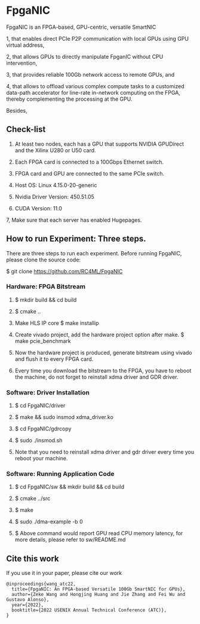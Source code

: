 # FpgaNIC
FpgaNIC is an FPGA-based, GPU-centric, versatile SmartNIC 

1, that enables direct PCIe P2P communication with local GPUs using GPU virtual address, 

2, that allows GPUs to directly manipulate FpganIC without CPU intervention, 

3, that provides reliable 100Gb network access to remote GPUs, and 

4, that allows to offload various complex compute tasks to a customized data-path accelerator for line-rate in-network computing on the FPGA, thereby complementing the processing at the GPU. 

Besides, 


## Check-list
1. At least two nodes, each has a GPU that supports NVIDIA GPUDirect and the Xilinx U280 or U50 card.

2. Each FPGA card is connected to a 100Gbps Ethernet switch.

3. FPGA card and GPU are connected to the same PCIe switch.

4. Host OS: Linux 4.15.0-20-generic 

5. Nvidia Driver Version: 450.51.05 

6. CUDA Version: 11.0

7, Make sure that each server has enabled Hugepages. 

## How to run Experiment: Three steps.
There are three steps to run each experiment. Before running FpgaNIC, please clone the source code:

$ git clone https://github.com/RC4ML/FpgaNIC

### Hardware: FPGA Bitstream
1. $ mkdir build && cd build 

2.  $ cmake ..

3. Make HLS IP core
    $ make installip
    
4. Create vivado project, add the hardware project option after make.
     $ make pcie_benchmark
     
5. Now the hardware project is produced, generate bitstream using vivado and flush it to every FPGA card.

6. Every time you download the bitstream to the FPGA, you have to reboot the machine, do not forget to reinstall
xdma driver and GDR driver.


### Software: Driver Installation
1. $ cd FpgaNIC/driver

2. $ make && sudo insmod xdma_driver.ko

3. $ cd FpgaNIC/gdrcopy

4. $ sudo ./insmod.sh

5. Note that you need to reinstall xdma driver and gdr driver every time you reboot your machine.

### Software: Running Application Code
1. $ cd FpgaNIC/sw && mkdir build && cd build

2. $ cmake ../src

3. $ make

4. $ sudo ./dma-example -b 0

5. $ Above command would report GPU read CPU memory latency, for more details, please refer to sw/README.md




## Cite this work
If you use it in your paper, please cite our work
```
@inproceedings{wang_atc22,
  title={FpgaNIC: An FPGA-based Versatile 100Gb SmartNIC for GPUs},
  author={Zeke Wang and Hongjing Huang and Jie Zhang and Fei Wu and Gustavo Alonso},
  year={2022},
  booktitle={2022 USENIX Annual Technical Conference (ATC)},
}
```

